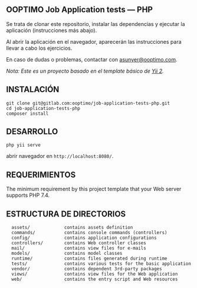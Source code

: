 OOPTIMO Job Application tests — PHP
------------

Se trata de clonar este repositorio, instalar las dependencias y ejecutar la aplicación (instrucciones más abajo). 

Al abrir la aplicación en el navegador, aparecerán las instrucciones para llevar a cabo los ejercicios.

En caso de dudas o problemas, contactar con [asunyer@ooptimo.com](mailto:asunyer@ooptimo.com).

*Nota: Este es un proyecto basado en el template básico de [Yii 2](https://www.yiiframework.com/).*

INSTALACIÓN
------------

```shell
git clone git@gitlab.com:ooptimo/job-application-tests-php.git
cd job-application-tests-php
composer install
```

DESARROLLO
------------
```shell
php yii serve
```
abrir navegador en `http://localhost:8080/`.

REQUERIMIENTOS
------------

The minimum requirement by this project template that your Web server supports PHP 7.4.

ESTRUCTURA DE DIRECTORIOS
-------------------

      assets/             contains assets definition
      commands/           contains console commands (controllers)
      config/             contains application configurations
      controllers/        contains Web controller classes
      mail/               contains view files for e-mails
      models/             contains model classes
      runtime/            contains files generated during runtime
      tests/              contains various tests for the basic application
      vendor/             contains dependent 3rd-party packages
      views/              contains view files for the Web application
      web/                contains the entry script and Web resources
